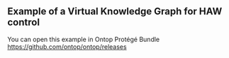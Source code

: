 ## Example of a Virtual Knowledge Graph for HAW control

You can open this example in Ontop Protégé Bundle https://github.com/ontop/ontop/releases

